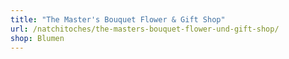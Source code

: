 ```yaml
---
title: "The Master's Bouquet Flower & Gift Shop"
url: /natchitoches/the-masters-bouquet-flower-und-gift-shop/
shop: Blumen
---
```

